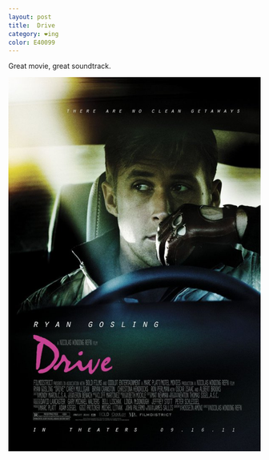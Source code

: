 ```yaml
---
layout: post
title:  Drive
category: ❤ing
color: E40099
---
```


Great movie, great soundtrack.

<div class="image">
  <img src='/img/drive-poster.jpg' alt='Drive' />
</div>

<div class="embed" data-url="http://soundcloud.com/college/college-feat-electric-youth-a-real-hero"></div>

<div class="embed" data-url="http://soundcloud.com/deadcruiser/nightcall"></div>
